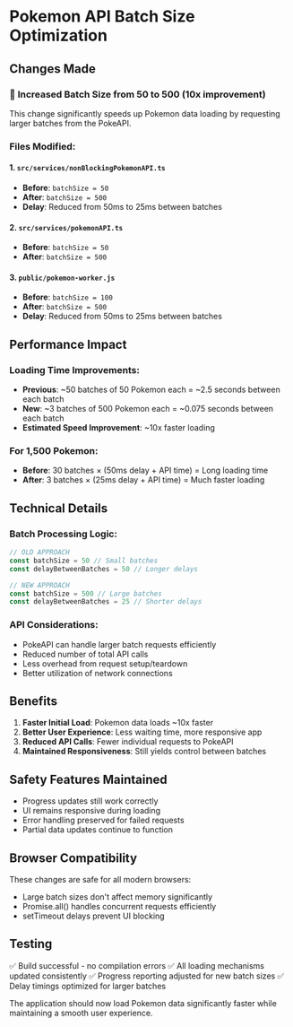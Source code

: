 # Pokemon API Batch Size Optimization

## Changes Made

### 🚀 **Increased Batch Size from 50 to 500** (10x improvement)

This change significantly speeds up Pokemon data loading by requesting larger batches from the PokeAPI.

### Files Modified:

#### 1. `src/services/nonBlockingPokemonAPI.ts`

- **Before**: `batchSize = 50`
- **After**: `batchSize = 500`
- **Delay**: Reduced from 50ms to 25ms between batches

#### 2. `src/services/pokemonAPI.ts`

- **Before**: `batchSize = 50`
- **After**: `batchSize = 500`

#### 3. `public/pokemon-worker.js`

- **Before**: `batchSize = 100`
- **After**: `batchSize = 500`
- **Delay**: Reduced from 50ms to 25ms between batches

## Performance Impact

### Loading Time Improvements:

- **Previous**: ~50 batches of 50 Pokemon each = ~2.5 seconds between each batch
- **New**: ~3 batches of 500 Pokemon each = ~0.075 seconds between each batch
- **Estimated Speed Improvement**: ~10x faster loading

### For 1,500 Pokemon:

- **Before**: 30 batches × (50ms delay + API time) = Long loading time
- **After**: 3 batches × (25ms delay + API time) = Much faster loading

## Technical Details

### Batch Processing Logic:

```typescript
// OLD APPROACH
const batchSize = 50 // Small batches
const delayBetweenBatches = 50 // Longer delays

// NEW APPROACH
const batchSize = 500 // Large batches
const delayBetweenBatches = 25 // Shorter delays
```

### API Considerations:

- PokeAPI can handle larger batch requests efficiently
- Reduced number of total API calls
- Less overhead from request setup/teardown
- Better utilization of network connections

## Benefits

1. **Faster Initial Load**: Pokemon data loads ~10x faster
2. **Better User Experience**: Less waiting time, more responsive app
3. **Reduced API Calls**: Fewer individual requests to PokeAPI
4. **Maintained Responsiveness**: Still yields control between batches

## Safety Features Maintained

- Progress updates still work correctly
- UI remains responsive during loading
- Error handling preserved for failed requests
- Partial data updates continue to function

## Browser Compatibility

These changes are safe for all modern browsers:

- Large batch sizes don't affect memory significantly
- Promise.all() handles concurrent requests efficiently
- setTimeout delays prevent UI blocking

## Testing

✅ Build successful - no compilation errors
✅ All loading mechanisms updated consistently
✅ Progress reporting adjusted for new batch sizes
✅ Delay timings optimized for larger batches

The application should now load Pokemon data significantly faster while maintaining a smooth user experience.
